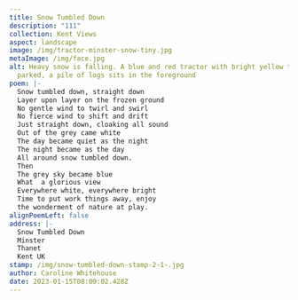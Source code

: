 ```yaml
---
title: Snow Tumbled Down
description: "111"
collection: Kent Views
aspect: landscape
image: /img/tractor-minster-snow-tiny.jpg
metaImage: /img/face.jpg
alt: Heavy snow is falling. A blue and red tractor with bright yellow trailer is
  parked, a pile of logs sits in the foreground
poem: |-
  Snow tumbled down, straight down
  Layer upon layer on the frozen ground
  No gentle wind to twirl and swirl
  No fierce wind to shift and drift
  Just straight down, cloaking all sound
  Out of the grey came white
  The day became quiet as the night
  The night became as the day
  All around snow tumbled down.
  Then
  The grey sky became blue
  What  a glorious view
  Everywhere white, everywhere bright
  Time to put work things away, enjoy
  the wonderment of nature at play.
alignPoemLeft: false
address: |-
  Snow Tumbled Down
  Minster
  Thanet
  Kent UK
stamp: /img/snow-tumbled-down-stamp-2-1-.jpg
author: Caroline Whitehouse
date: 2023-01-15T08:00:02.428Z
---
```

